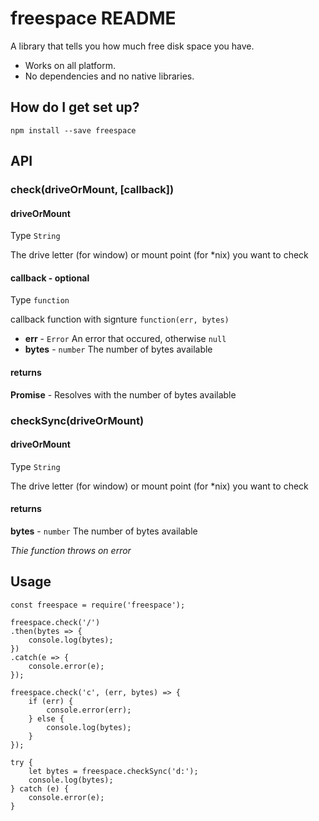 # freespace README #
A library that tells you how much free disk space you have.
* Works on all platform.
* No dependencies and no native libraries.

## How do I get set up?

`npm install --save freespace`

## API

### check(driveOrMount, [callback])

#### driveOrMount
Type `String`

The drive letter (for window) or mount point (for *nix) you want to check

#### callback - optional
Type `function`

callback function with signture `function(err, bytes)`
* **err** - `Error` An error that occured, otherwise `null`
* **bytes** - `number` The number of bytes available

#### returns
**Promise** - Resolves with the number of bytes available

### checkSync(driveOrMount)

#### driveOrMount
Type `String`

The drive letter (for window) or mount point (for *nix) you want to check

#### returns
**bytes** - `number` The number of bytes available

*Thie function throws on error*


## Usage

````
const freespace = require('freespace');

freespace.check('/')
.then(bytes => {
    console.log(bytes);
})
.catch(e => {
    console.error(e);
});

freespace.check('c', (err, bytes) => {
    if (err) {
        console.error(err);
    } else {
        console.log(bytes);
    }
});

try {
    let bytes = freespace.checkSync('d:');
    console.log(bytes);
} catch (e) {
    console.error(e);
}

````
